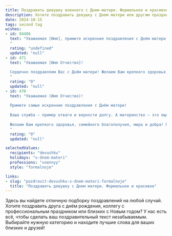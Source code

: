 ```yaml
---
title: Поздравить девушку военного с Днем матери. Формальное и красивое
description: Хотите поздравить девушку с Днем матери или другим праздником? Наш ИИ создаст незабываемое поздравление, а вы обязательно выделитесь среди других.  
date: 2024-10-15
tags: second tag
wishes:
- id: 94486
  text: "Уважаемая [Имя], примите искренние поздравления с Днём матери!  Ваш самоотверженный труд и преданность служат примером для всех. Желаем Вам крепкого здоровья, семейного благополучия и успехов во всех начинаниях, пусть Ваша жизнь будет наполнена радостью и гордостью за своих детей.  С праздником!
  "
  rating: "undefined"
  updated: "null"
- id: 471
  text: "Уважаемая [Имя Отчество]!
  
  Сердечно поздравляем Вас с Днём матери! Желаем Вам крепкого здоровья, неиссякаемой энергии и семейного благополучия. Пусть Ваши близкие всегда будут рядом, даря Вам свою любовь и поддержку. Вы несете нелегкую службу, защищая нашу Родину, и в этот особый день мы хотим выразить Вам глубокую благодарность за Вашу самоотверженность и мужество.
  "
  rating: "0"
  updated: "null"
- id: 470
  text: "Уважаемая (Имя Отчество)!
  
  Примите самые искренние поздравления с Днём матери!
  
  Ваша служба – пример отваги и верности долгу. А материнство – это еще один подвиг, который Вы совершаете каждый день, даря любовь, заботу и тепло своим детям.
  
  Желаем Вам крепкого здоровья, семейного благополучия, мира и добра! Пусть дети всегда будут Вашей гордостью.
  "
  rating: "0"
  updated: "null"

selectedValues:
  recipients: "devushku"
  holidays: "s-dnem-materi"
  professions: "voennyy"
  style: "formalnoje"

links:
- slug: "pozdravit-devushku-s-dnem-materi-formalnoje"
  title: "Поздравить девушку с Днем матери. Формальное и красивое"
---
```


Здесь вы найдете отличную подборку поздравлений на любой случай. 
Хотите поздравить друга с днём рождения, коллегу с профессиональным праздником или близких с Новым годом? У нас есть всё, чтобы сделать ваш поздравительный текст незабываемым. Выбирайте нужную категорию и находите лучшие слова для ваших близких и друзей!
